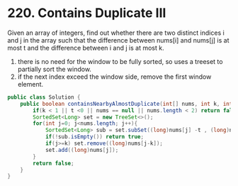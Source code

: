 # 220. Contains Duplicate III

Given an array of integers, find out whether there are two distinct indices i and j in the array such that the difference between nums[i] and nums[j] is at most t and the difference between i and j is at most k.

1. there is no need for the window to be fully sorted, so uses a treeset to partially sort the window.
2. if the next index exceed the window side, remove the first window element.


```java
public class Solution {
    public boolean containsNearbyAlmostDuplicate(int[] nums, int k, int t) {
        if(k < 1 || t <0 || nums == null || nums.length < 2) return false;
        SortedSet<Long> set = new TreeSet<>();
        for(int j=0; j<nums.length; j++){
            SortedSet<Long> sub = set.subSet((long)nums[j] -t , (long)nums[j] + t+1);  //inclusive, exclusive
            if(!sub.isEmpty()) return true;   
            if(j>=k) set.remove((long)nums[j-k]);
            set.add((long)nums[j]);
        }
        return false;
    }
}
```
